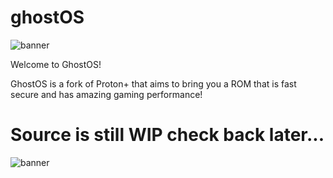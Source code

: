 # ghostOS

![banner](https://i.imgur.com/jGeuxwb.png)

Welcome to GhostOS!

GhostOS is a fork of Proton+ that aims to bring you a ROM that is fast secure and has amazing gaming performance!

# Source is still WIP check back later...
![banner](https://i.imgur.com/mvxijII.png)
